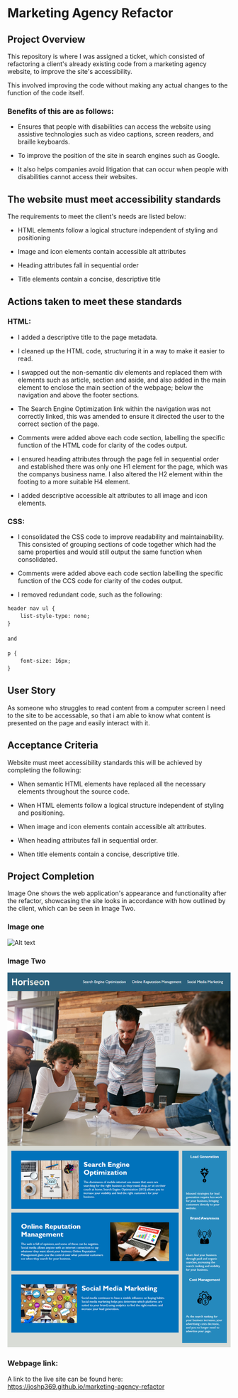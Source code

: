 # Marketing Agency Refactor

## Project Overview

This repository is where I was assigned a ticket, which consisted of refactoring a client's already existing code from a marketing agency website, to improve the site's accessibility. 

This involved improving the code without making any actual changes to the function of the code itself.

### Benefits of this are as follows:
-	Ensures that people with disabilities can access the website using assistive technologies such as video captions, screen readers, and braille keyboards. 

-	To improve the position of the site in search engines such as Google.

-	It also helps companies avoid litigation that can occur when people with disabilities cannot access their websites.

## The website must meet accessibility standards

The requirements to meet the client's needs are listed below:
- HTML elements follow a logical structure independent of styling and positioning

- Image and icon elements contain accessible alt attributes

- Heading attributes fall in sequential order

- Title elements contain a concise, descriptive title

## Actions taken to meet these standards
### HTML:

- I added a descriptive title to the page metadata.

- I cleaned up the HTML code, structuring it in a way to make it easier to read.

- I swapped out the non-semantic div elements and replaced them with elements such as article, section and aside, and also added in the main element to enclose the main section of the webpage; below the navigation and above the footer sections.

- The Search Engine Optimization link within the navigation was not correctly linked, this was amended to ensure it directed the user to the correct section of the page.

- Comments were added above each code section, labelling the specific function of the HTML code for clarity of the codes output.

- I ensured heading attributes through the page fell in sequential order and established there was only one H1 element for the page, which was the companys business name. I also altered the H2 element within the footing to a more suitable H4 element.

- I added descriptive accessible alt attributes to all image and icon elements.

### CSS:
- I consolidated the CSS code to improve readability and maintainability. This consisted of grouping sections of code together which had the same properties and would still output the same function when consolidated.

- Comments were added above each code section labelling the specific function of the CCS code for clarity of the codes output.

- I removed redundant code, such as the following:

```md
header nav ul {
    list-style-type: none;
}

and

p {
    font-size: 16px;
}
```



## User Story
As someone who struggles to read content from a computer screen I need to the site to be accessable, so that i am able to know what content is presented on the page and easily interact with it.
## Acceptance Criteria
Website must meet accessibility standards this will be achieved by completing the following:

- When semantic HTML elements have replaced all the necessary elements throughout the source code.

- When HTML elements follow a logical structure independent of styling and positioning.

- When image and icon elements contain accessible alt attributes.

- When heading attributes fall in sequential order. 

- When title elements contain a concise, descriptive title.

## Project Completion
Image One shows the web application's appearance and functionality after the refactor, showcasing the site looks in accordance with how outlined by the client, which can be seen in Image Two.
 
### Image one 
![Alt text](assets/images/Horiseon-Marketing-Agency-Service-Page.png)

### Image Two
![Alt text](assets/images/image.png)

### Webpage link:
A link to the live site can be found here: https://joshp369.github.io/marketing-agency-refactor 